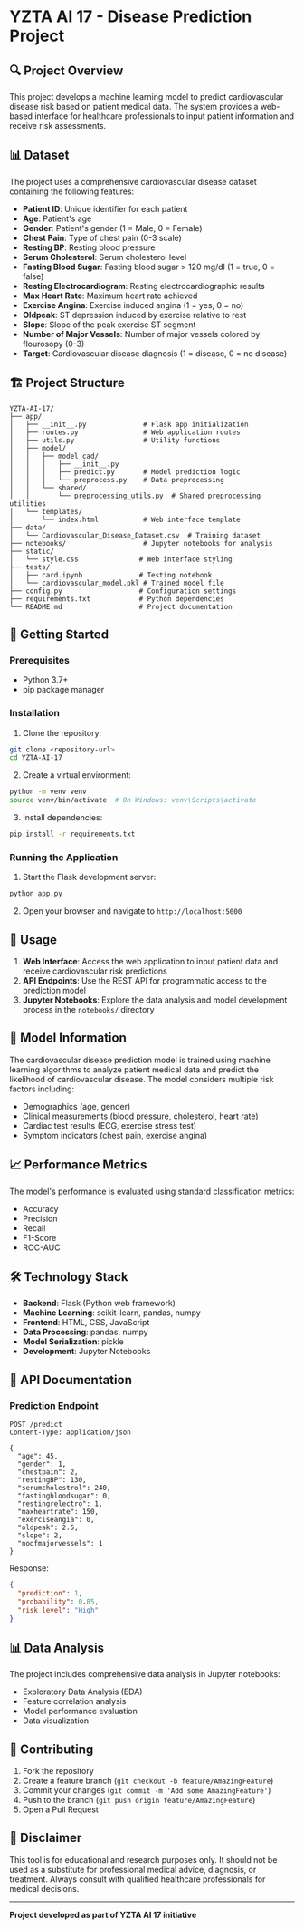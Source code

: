 # YZTA AI 17 - Disease Prediction Project

## 🔍 Project Overview

This project develops a machine learning model to predict cardiovascular disease risk based on patient medical data. The system provides a web-based interface for healthcare professionals to input patient information and receive risk assessments.

## 📊 Dataset

The project uses a comprehensive cardiovascular disease dataset containing the following features:

- **Patient ID**: Unique identifier for each patient
- **Age**: Patient's age
- **Gender**: Patient's gender (1 = Male, 0 = Female)
- **Chest Pain**: Type of chest pain (0-3 scale)
- **Resting BP**: Resting blood pressure
- **Serum Cholesterol**: Serum cholesterol level
- **Fasting Blood Sugar**: Fasting blood sugar > 120 mg/dl (1 = true, 0 = false)
- **Resting Electrocardiogram**: Resting electrocardiographic results
- **Max Heart Rate**: Maximum heart rate achieved
- **Exercise Angina**: Exercise induced angina (1 = yes, 0 = no)
- **Oldpeak**: ST depression induced by exercise relative to rest
- **Slope**: Slope of the peak exercise ST segment
- **Number of Major Vessels**: Number of major vessels colored by flourosopy (0-3)
- **Target**: Cardiovascular disease diagnosis (1 = disease, 0 = no disease)

## 🏗️ Project Structure

```
YZTA-AI-17/
├── app/
│   ├── __init__.py              # Flask app initialization
│   ├── routes.py                # Web application routes
│   ├── utils.py                 # Utility functions
│   ├── model/
│   │   ├── model_cad/
│   │   │   ├── __init__.py
│   │   │   ├── predict.py       # Model prediction logic
│   │   │   └── preprocess.py    # Data preprocessing
│   │   └── shared/
│   │       └── preprocessing_utils.py  # Shared preprocessing utilities
│   └── templates/
│       └── index.html           # Web interface template
├── data/
│   └── Cardiovascular_Disease_Dataset.csv  # Training dataset
├── notebooks/                   # Jupyter notebooks for analysis
├── static/
│   └── style.css               # Web interface styling
├── tests/
│   ├── card.ipynb              # Testing notebook
│   └── cardiovascular_model.pkl # Trained model file
├── config.py                   # Configuration settings
├── requirements.txt            # Python dependencies
└── README.md                   # Project documentation
```

## 🚀 Getting Started

### Prerequisites

- Python 3.7+
- pip package manager

### Installation

1. Clone the repository:
```bash
git clone <repository-url>
cd YZTA-AI-17
```

2. Create a virtual environment:
```bash
python -m venv venv
source venv/bin/activate  # On Windows: venv\Scripts\activate
```

3. Install dependencies:
```bash
pip install -r requirements.txt
```

### Running the Application

1. Start the Flask development server:
```bash
python app.py
```

2. Open your browser and navigate to `http://localhost:5000`

## 🔧 Usage

1. **Web Interface**: Access the web application to input patient data and receive cardiovascular risk predictions
2. **API Endpoints**: Use the REST API for programmatic access to the prediction model
3. **Jupyter Notebooks**: Explore the data analysis and model development process in the `notebooks/` directory

## 🧠 Model Information

The cardiovascular disease prediction model is trained using machine learning algorithms to analyze patient medical data and predict the likelihood of cardiovascular disease. The model considers multiple risk factors including:

- Demographics (age, gender)
- Clinical measurements (blood pressure, cholesterol, heart rate)
- Cardiac test results (ECG, exercise stress test)
- Symptom indicators (chest pain, exercise angina)

## 📈 Performance Metrics

The model's performance is evaluated using standard classification metrics:
- Accuracy
- Precision
- Recall
- F1-Score
- ROC-AUC

## 🛠️ Technology Stack

- **Backend**: Flask (Python web framework)
- **Machine Learning**: scikit-learn, pandas, numpy
- **Frontend**: HTML, CSS, JavaScript
- **Data Processing**: pandas, numpy
- **Model Serialization**: pickle
- **Development**: Jupyter Notebooks

## 📝 API Documentation

### Prediction Endpoint

```
POST /predict
Content-Type: application/json

{
  "age": 45,
  "gender": 1,
  "chestpain": 2,
  "restingBP": 130,
  "serumcholestrol": 240,
  "fastingbloodsugar": 0,
  "restingrelectro": 1,
  "maxheartrate": 150,
  "exerciseangia": 0,
  "oldpeak": 2.5,
  "slope": 2,
  "noofmajorvessels": 1
}
```

Response:
```json
{
  "prediction": 1,
  "probability": 0.85,
  "risk_level": "High"
}
```

## 📊 Data Analysis

The project includes comprehensive data analysis in Jupyter notebooks:
- Exploratory Data Analysis (EDA)
- Feature correlation analysis
- Model performance evaluation
- Data visualization

## 🤝 Contributing

1. Fork the repository
2. Create a feature branch (`git checkout -b feature/AmazingFeature`)
3. Commit your changes (`git commit -m 'Add some AmazingFeature'`)
4. Push to the branch (`git push origin feature/AmazingFeature`)
5. Open a Pull Request

## 🏥 Disclaimer

This tool is for educational and research purposes only. It should not be used as a substitute for professional medical advice, diagnosis, or treatment. Always consult with qualified healthcare professionals for medical decisions.

---

**Project developed as part of YZTA AI 17 initiative**